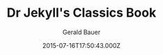 ---
title: Dr Jekyll's Classics Book
github: https://github.com/henrythemes/jekyll-book-theme
demo: https://henrythemes.github.io/jekyll-book-theme/
author: Gerald Bauer
ssg:
  - Jekyll
cms:
  - No Cms
date: 2015-07-16T17:50:43.000Z
github_branch: master
description: >-
  jekyll starter theme for classic books (ex. Strange Case of Dr. Jekyll and Mr.
  Hyde by Robert Louis Stevenson)
stale: true
---